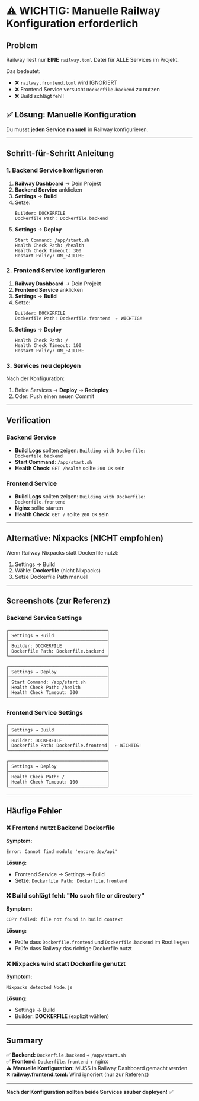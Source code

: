 # ⚠️ WICHTIG: Manuelle Railway Konfiguration erforderlich

## Problem

Railway liest nur **EINE** `railway.toml` Datei für ALLE Services im Projekt.

Das bedeutet:
- ❌ `railway.frontend.toml` wird IGNORIERT
- ❌ Frontend Service versucht `Dockerfile.backend` zu nutzen
- ❌ Build schlägt fehl!

## ✅ Lösung: Manuelle Konfiguration

Du musst **jeden Service manuell** in Railway konfigurieren.

---

## Schritt-für-Schritt Anleitung

### 1. Backend Service konfigurieren

1. **Railway Dashboard** → Dein Projekt
2. **Backend Service** anklicken
3. **Settings** → **Build**
4. Setze:
   ```
   Builder: DOCKERFILE
   Dockerfile Path: Dockerfile.backend
   ```
5. **Settings** → **Deploy**
   ```
   Start Command: /app/start.sh
   Health Check Path: /health
   Health Check Timeout: 300
   Restart Policy: ON_FAILURE
   ```

### 2. Frontend Service konfigurieren

1. **Railway Dashboard** → Dein Projekt
2. **Frontend Service** anklicken
3. **Settings** → **Build**
4. Setze:
   ```
   Builder: DOCKERFILE
   Dockerfile Path: Dockerfile.frontend  ← WICHTIG!
   ```
5. **Settings** → **Deploy**
   ```
   Health Check Path: /
   Health Check Timeout: 100
   Restart Policy: ON_FAILURE
   ```

### 3. Services neu deployen

Nach der Konfiguration:
1. Beide Services → **Deploy** → **Redeploy**
2. Oder: Push einen neuen Commit

---

## Verification

### Backend Service
- **Build Logs** sollten zeigen: `Building with Dockerfile: Dockerfile.backend`
- **Start Command**: `/app/start.sh`
- **Health Check**: `GET /health` sollte `200 OK` sein

### Frontend Service
- **Build Logs** sollten zeigen: `Building with Dockerfile: Dockerfile.frontend`
- **Nginx** sollte starten
- **Health Check**: `GET /` sollte `200 OK` sein

---

## Alternative: Nixpacks (NICHT empfohlen)

Wenn Railway Nixpacks statt Dockerfile nutzt:
1. Settings → Build
2. Wähle: **Dockerfile** (nicht Nixpacks)
3. Setze Dockerfile Path manuell

---

## Screenshots (zur Referenz)

### Backend Service Settings

```
┌─────────────────────────────────────┐
│ Settings → Build                    │
├─────────────────────────────────────┤
│ Builder: DOCKERFILE                 │
│ Dockerfile Path: Dockerfile.backend │
└─────────────────────────────────────┘

┌─────────────────────────────────────┐
│ Settings → Deploy                   │
├─────────────────────────────────────┤
│ Start Command: /app/start.sh        │
│ Health Check Path: /health          │
│ Health Check Timeout: 300           │
└─────────────────────────────────────┘
```

### Frontend Service Settings

```
┌─────────────────────────────────────┐
│ Settings → Build                    │
├─────────────────────────────────────┤
│ Builder: DOCKERFILE                 │
│ Dockerfile Path: Dockerfile.frontend│  ← WICHTIG!
└─────────────────────────────────────┘

┌─────────────────────────────────────┐
│ Settings → Deploy                   │
├─────────────────────────────────────┤
│ Health Check Path: /                │
│ Health Check Timeout: 100           │
└─────────────────────────────────────┘
```

---

## Häufige Fehler

### ❌ Frontend nutzt Backend Dockerfile

**Symptom:**
```
Error: Cannot find module 'encore.dev/api'
```

**Lösung:**
- Frontend Service → Settings → Build
- Setze: `Dockerfile Path: Dockerfile.frontend`

### ❌ Build schlägt fehl: "No such file or directory"

**Symptom:**
```
COPY failed: file not found in build context
```

**Lösung:**
- Prüfe dass `Dockerfile.frontend` und `Dockerfile.backend` im Root liegen
- Prüfe dass Railway das richtige Dockerfile nutzt

### ❌ Nixpacks wird statt Dockerfile genutzt

**Symptom:**
```
Nixpacks detected Node.js
```

**Lösung:**
- Settings → Build
- Builder: **DOCKERFILE** (explizit wählen)

---

## Summary

✅ **Backend:** `Dockerfile.backend` + `/app/start.sh`  
✅ **Frontend:** `Dockerfile.frontend` + nginx  
⚠️ **Manuelle Konfiguration:** MUSS in Railway Dashboard gemacht werden  
❌ **railway.frontend.toml:** Wird ignoriert (nur zur Referenz)

---

**Nach der Konfiguration sollten beide Services sauber deployen!** ✅

